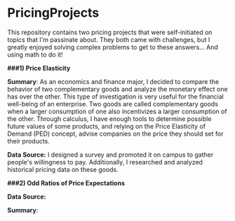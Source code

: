 # PricingProjects

This repository contains two pricing projects that were self-initiated on topics that I'm passinate about. They both came with challenges, but I greatly enjoyed solving complex problems to get to these answers... And using math to do it!

**###1) Price Elasticity**

**Summary**: As an economics and finance major, I decided to compare the behavior of two complementary goods and analyze the monetary effect one has over the other. This type of investigation is very useful for the financial well-being of an enterprise. Two goods are called complementary goods when a larger consumption of one also incentivizes a larger consumption of the other. Through calculus, I have enough tools to determine possible future values of some products, and relying on the Price Elasticity of Demand (PED) concept, advise companies on the price they should set for their products. 

**Data Source:** I designed a survey and promoted it on campus to gather people's willingness to pay. Additionally, I researched and analyzed historical pricing data on these goods. 


**###2) Odd Ratios of Price Expectations**


**Data Source:**


**Summary**:
